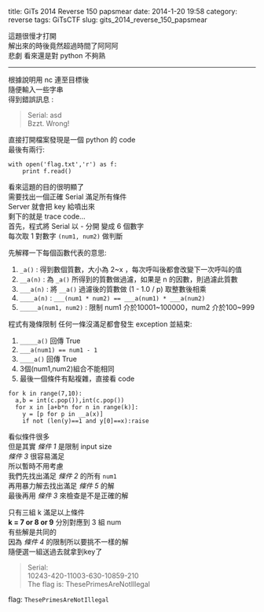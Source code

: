 title: GiTs 2014 Reverse 150 papsmear
date: 2014-1-20 19:58
category: reverse
tags: GiTsCTF
slug: gits_2014_reverse_150_papsmear

這題很慢才打開  
解出來的時後竟然超過時間了阿阿阿  
悲劇 看來還是對 python 不夠熟  
* * *

根據說明用 nc 連至目標後  
隨便輸入一些字串  
得到錯誤訊息 :  

>  Serial: asd  
> Bzzt. Wrong!  

直接打開檔案發現是一個 python 的 code  
最後有兩行:  

```
with open('flag.txt','r') as f:
    print f.read()
```

看來這題的目的很明顯了  
需要找出一個正確 Serial 滿足所有條件  
Server 就會把 key 給噴出來  
剩下的就是 trace code...  
首先，程式將 Serial 以 *-* 分開 變成 6 個數字  
每次取 1 對數字 `(num1, num2)` 做判斷  

先解釋一下每個函數代表的意思:  

1. `_a()` : 得到數個質數，大小為 2~x ，每次呼叫後都會改變下一次呼叫的值
2. `__a(n)` : 為 `_a()` 所得到的質數做過濾，如果是 n 的因數，則過濾此質數
3. `___a(n)` : 將 `__a()` 過濾後的質數做 (1 - 1.0 / p) 取整數後相乘
4. `____a(n)` : `___(num1 * num2) == ___a(num1) * ___a(num2)`
5. `_____a(num1, num2)` : 限制 num1 介於10001~100000，num2 介於100~999

程式有幾條限制 任何一條沒滿足都會發生 exception 並結束:  

1. `_____a()` 回傳 True
2. `___a(num1) == num1 - 1`
3. `____a()` 回傳 True
4. 3個(num1,num2)組合不能相同
5. 最後一個條件有點複雜，直接看 code

```
for k in range(7,10):
  a,b = int(c.pop()),int(c.pop())
  for x in [a+b*n for n in range(k)]:
    y = [p for p in __a(x)]
    if not (len(y)==1 and y[0]==x):raise
```

看似條件很多  
但是其實 *條件 1* 是限制 input size  
*條件 3* 很容易滿足  
所以暫時不用考慮  
我們先找出滿足 *條件 2* 的所有 `num1`  
再用暴力解去找出滿足 *條件 5* 的解  
最後再用 *條件 3* 來檢查是不是正確的解  

只有三組 k 滿足以上條件  
**k = 7 or 8 or 9** 
分別對應到 3 組 num  
有些解是共同的  
因為 *條件 4* 的限制所以要挑不一樣的解  
隨便選一組送過去就拿到key了  

> Serial:  
> 10243-420-11003-630-10859-210  
> The flag is: ThesePrimesAreNotIllegal  

flag: `ThesePrimesAreNotIllegal`  
